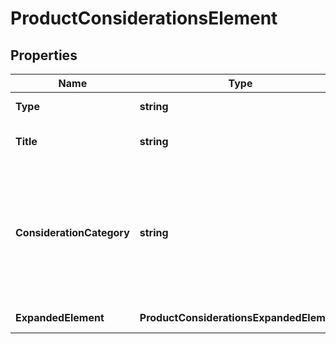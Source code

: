 # ProductConsiderationsElement


## Properties

| Name | Type | Description | Notes |
|------------ | ------------- | ------------- | -------------|
**Type** | **string** | type of element |[optional]|
**Title** | **string** | title of a given link element |[optional]|
**ConsiderationCategory** | **string** | category of the consideration element<br>the category is indicated just above the title fo the consideration element |[optional]|
**ExpandedElement** | **ProductConsiderationsExpandedElement** | expanded element |[optional]|